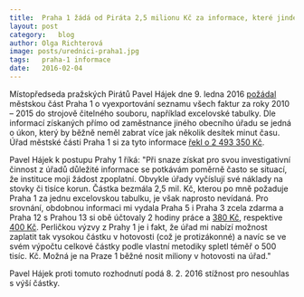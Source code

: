 ```yaml
---
title:	Praha 1 žádá od Piráta 2,5 milionu Kč za informace, které jinde dostal zadarmo
layout:	post
category:	blog
author:	Olga Richterová
image: posts/urednici-praha1.jpg
tags:	praha-1 informace
date:	2016-02-04
---
```


Místopředseda pražských Pirátů Pavel Hájek dne 9. ledna 2016 [požádal](https://github.com/pirati-cz/webpraha/blob/gh-pages/assets/static/praha-1.jpg) městskou část Praha 1 o vyexportování seznamu všech faktur za roky 2010 – 2015 do strojově čitelného souboru, například excelovské tabulky. Dle informací získaných přímo od zaměstnance jiného obecního úřadu se jedná o úkon, který by běžně neměl zabrat více jak několik desítek minut času. Úřad městské části Praha 1 si za tyto informace [řekl o 2 493 350 Kč](https://github.com/pirati-cz/webpraha/blob/gh-pages/assets/static/praha-1b.jpg).

Pavel Hájek k postupu Prahy 1 říká: "Při snaze získat pro svou investigativní činnost z úřadů důležité informace se potkávám poměrně často se situací, že instituce moji žádost zpoplatní. Obvykle úřady vyčíslují své náklady na stovky či tisíce korun. Částka bezmála 2,5 mil. Kč, kterou po mně požaduje Praha 1 za jednu excelovskou tabulku, je však naprosto nevídaná. Pro srovnání, obdobnou informaci mi vydala Praha 5 i Praha 3 zcela zdarma a Praha 12 s Prahou 13 si obě účtovaly 2 hodiny práce a [380 Kč](https://github.com/pirati-cz/webpraha/blob/gh-pages/assets/static/praha-12.pdf), respektive [400 Kč](https://github.com/pirati-cz/webpraha/blob/gh-pages/assets/static/praha-13.pdf). Perličkou výzvy z Prahy 1 je i fakt, že úřad mi nabízí možnost zaplatit tak vysokou částku v hotovosti (což je protizákonné) a navíc se ve svém výpočtu celkové částky podle vlastní metodiky spletl téměř o 500 tisíc. Kč. Možná je na Praze 1 běžné nosit miliony v hotovosti na úřad."

Pavel Hájek proti tomuto rozhodnutí podá 8. 2. 2016 stížnost pro nesouhlas s výší částky.
